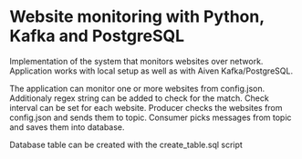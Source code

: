 # Website monitoring with Python, Kafka and PostgreSQL
Implementation of the system that monitors websites over network. Application works with local setup as well as with Aiven Kafka/PostgreSQL.
 
The application can monitor one or more websites from config.json. Additionaly regex string can be added to check for the match. Check interval can be set for each website. Producer checks the websites from config.json and sends them to topic. Consumer picks messages from topic and saves them into database.

Database table can be created with the create_table.sql script

